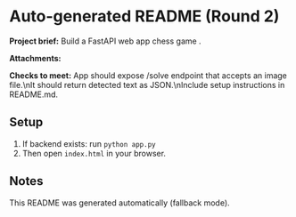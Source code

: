 # Auto-generated README (Round 2)

**Project brief:** Build a FastAPI web app chess game .

**Attachments:**


**Checks to meet:**
App should expose /solve endpoint that accepts an image file.\nIt should return detected text as JSON.\nInclude setup instructions in README.md.

## Setup
1. If backend exists: run `python app.py`
2. Then open `index.html` in your browser.

## Notes
This README was generated automatically (fallback mode).